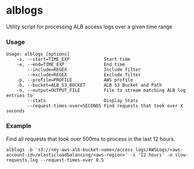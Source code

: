 # alblogs

Utility script for processing ALB access logs over a given time range

### Usage

```
Usage: alblogs [options]
    -s, --start=TIME_EXP             Start time
    -e, --end=TIME_EXP               End time
        --include=REGEX              Include filter
        --exclude=REGEX              Exclude filter
    -p, --profile=PROFILE            AWS profile
    -b, --bucket=ALB_S3_BUCKET       ALB S3 Bucket and Path
    -o, --output=OUTPUT_FILE         File to stream matching ALB log entries to
        --stats                      Display Stats
        --request-times-over=SECONDS Find requests that took over X seconds
```

### Example

Find all requests that took over 500ms to process in the last 12 hours.

```
alblogs -b 's3://<my-aws-alb-bucket-name>/access_logs/AWSLogs/<aws-account-id>/elasticloadbalancing/<aws-region>' -s '12 hours' -o slow-requests.log --request-times-over 0.5
```


